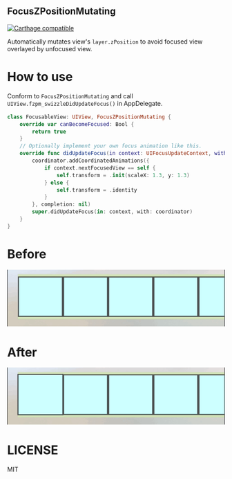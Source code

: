 FocusZPositionMutating
---
[![Carthage compatible](https://img.shields.io/badge/Carthage-compatible-4BC51D.svg?style=flat)](https://github.com/Carthage/Carthage)

Automatically mutates view's `layer.zPosition` to avoid focused view overlayed by unfocused view.

# How to use
Conform to `FocusZPositionMutating` and call `UIView.fzpm_swizzleDidUpdateFocus()` in AppDelegate.

```swift
class FocusableView: UIView, FocusZPositionMutating {
    override var canBecomeFocused: Bool {
        return true
    }
    // Optionally implement your own focus animation like this.
    override func didUpdateFocus(in context: UIFocusUpdateContext, with coordinator: UIFocusAnimationCoordinator) {
        coordinator.addCoordinatedAnimations({
            if context.nextFocusedView == self {
                self.transform = .init(scaleX: 1.3, y: 1.3)
            } else {
                self.transform = .identity
            }
        }, completion: nil)
        super.didUpdateFocus(in: context, with: coordinator)
    }
}
```

# Before
![](https://github.com/toshi0383/assets/blob/master/FocusZPositionMutating/before.gif?raw=true)

# After
![](https://github.com/toshi0383/assets/blob/master/FocusZPositionMutating/after.gif?raw=true)

# LICENSE
MIT

